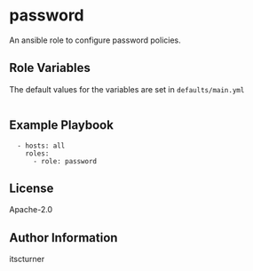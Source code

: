 password
========

An ansible role to configure password policies.

Role Variables
--------------
The default values for the variables are set in `defaults/main.yml`
```

```

Example Playbook
----------------
```
  - hosts: all
    roles:
      - role: password
```

License
-------

Apache-2.0

Author Information
------------------

itscturner
